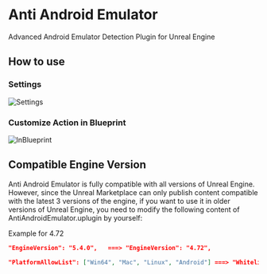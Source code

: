 # Anti Android Emulator
Advanced Android Emulator Detection Plugin for Unreal Engine

## How to use
### Settings
![Settings](https://github.com/MirMyth/AntiAndroidEmulator/assets/7219958/fadf6f55-dcde-4350-86a9-568a0ce843fc)

### Customize Action in Blueprint
![InBlueprint](https://github.com/MirMyth/AntiAndroidEmulator/assets/7219958/db425e36-68bc-4765-83f6-9c53b58524ea)


## Compatible Engine Version
Anti Android Emulator is fully compatible with all versions of Unreal Engine. However, since the Unreal Marketplace can only publish content compatible with the latest 3 versions of the engine, if you want to use it in older versions of Unreal Engine, you need to modify the following content of AntiAndroidEmulator.uplugin by yourself:

Example for 4.72

```json
"EngineVersion": "5.4.0",   ===> "EngineVersion": "4.72",

"PlatformAllowList": ["Win64", "Mac", "Linux", "Android"] ===> "WhitelistPlatforms": ["Win32", "Win64", "Mac", "Linux", "Android"]
```
